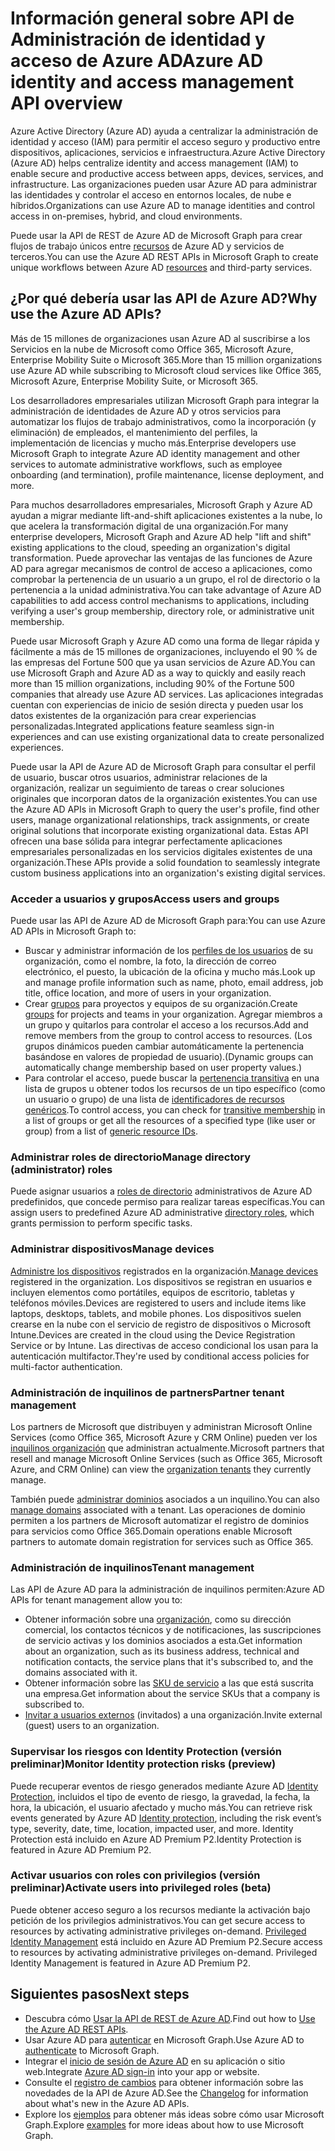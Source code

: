 # <a name="azure-ad-identity-and-access-management-api-overview"></a><span data-ttu-id="a9d0b-101">Información general sobre API de Administración de identidad y acceso de Azure AD</span><span class="sxs-lookup"><span data-stu-id="a9d0b-101">Azure AD identity and access management API overview</span></span>

<span data-ttu-id="a9d0b-102">Azure Active Directory (Azure AD) ayuda a centralizar la administración de identidad y acceso (IAM) para permitir el acceso seguro y productivo entre dispositivos, aplicaciones, servicios e infraestructura.</span><span class="sxs-lookup"><span data-stu-id="a9d0b-102">Azure Active Directory (Azure AD) helps centralize identity and access management (IAM) to enable secure and productive access between apps, devices, services, and infrastructure.</span></span> <span data-ttu-id="a9d0b-103">Las organizaciones pueden usar Azure AD para administrar las identidades y controlar el acceso en entornos locales, de nube e híbridos.</span><span class="sxs-lookup"><span data-stu-id="a9d0b-103">Organizations can use Azure AD to manage identities and control access in on-premises, hybrid, and cloud environments.</span></span>  

<span data-ttu-id="a9d0b-104">Puede usar la API de REST de Azure AD de Microsoft Graph para crear flujos de trabajo únicos entre [recursos](../api-reference/v1.0/resources/azure_ad_overview.md) de Azure AD y servicios de terceros.</span><span class="sxs-lookup"><span data-stu-id="a9d0b-104">You can use the Azure AD REST APIs in Microsoft Graph to create unique workflows between Azure AD [resources](../api-reference/v1.0/resources/azure_ad_overview.md) and third-party services.</span></span>

## <a name="why-use-the-azure-ad-apis"></a><span data-ttu-id="a9d0b-105">¿Por qué debería usar las API de Azure AD?</span><span class="sxs-lookup"><span data-stu-id="a9d0b-105">Why use the Azure AD APIs?</span></span>

<span data-ttu-id="a9d0b-106">Más de 15 millones de organizaciones usan Azure AD al suscribirse a los Servicios en la nube de Microsoft como Office 365, Microsoft Azure, Enterprise Mobility Suite o Microsoft 365.</span><span class="sxs-lookup"><span data-stu-id="a9d0b-106">More than 15 million organizations use Azure AD while subscribing to Microsoft cloud services like Office 365, Microsoft Azure, Enterprise Mobility Suite, or Microsoft 365.</span></span>  

<span data-ttu-id="a9d0b-107">Los desarrolladores empresariales utilizan Microsoft Graph para integrar la administración de identidades de Azure AD y otros servicios para automatizar los flujos de trabajo administrativos, como la incorporación (y eliminación) de empleados, el mantenimiento del perfiles, la implementación de licencias y mucho más.</span><span class="sxs-lookup"><span data-stu-id="a9d0b-107">Enterprise developers use Microsoft Graph to integrate Azure AD identity management and other services to automate administrative workflows, such as employee onboarding (and termination), profile maintenance, license deployment, and more.</span></span>

<span data-ttu-id="a9d0b-108">Para muchos desarrolladores empresariales, Microsoft Graph y Azure AD ayudan a migrar mediante lift-and-shift aplicaciones existentes a la nube, lo que acelera la transformación digital de una organización.</span><span class="sxs-lookup"><span data-stu-id="a9d0b-108">For many enterprise developers, Microsoft Graph and Azure AD help "lift and shift" existing applications to the cloud, speeding an organization's digital transformation.</span></span> <span data-ttu-id="a9d0b-109">Puede aprovechar las ventajas de las funciones de Azure AD para agregar mecanismos de control de acceso a aplicaciones, como comprobar la pertenencia de un usuario a un grupo, el rol de directorio o la pertenencia a la unidad administrativa.</span><span class="sxs-lookup"><span data-stu-id="a9d0b-109">You can take advantage of Azure AD capabilities to add access control mechanisms to applications, including verifying a user's group membership, directory role, or administrative unit membership.</span></span>

<span data-ttu-id="a9d0b-110">Puede usar Microsoft Graph y Azure AD como una forma de llegar rápida y fácilmente a más de 15 millones de organizaciones, incluyendo el 90 % de las empresas del Fortune 500 que ya usan servicios de Azure AD.</span><span class="sxs-lookup"><span data-stu-id="a9d0b-110">You can use Microsoft Graph and Azure AD as a way to quickly and easily reach more than 15 million organizations, including 90% of the Fortune 500 companies that already use Azure AD services.</span></span> <span data-ttu-id="a9d0b-111">Las aplicaciones integradas cuentan con experiencias de inicio de sesión directa y pueden usar los datos existentes de la organización para crear experiencias personalizadas.</span><span class="sxs-lookup"><span data-stu-id="a9d0b-111">Integrated applications feature seamless sign-in experiences and can use existing organizational data to create personalized experiences.</span></span>  

<span data-ttu-id="a9d0b-112">Puede usar la API de Azure AD de Microsoft Graph para consultar el perfil de usuario, buscar otros usuarios, administrar relaciones de la organización, realizar un seguimiento de tareas o crear soluciones originales que incorporan datos de la organización existentes.</span><span class="sxs-lookup"><span data-stu-id="a9d0b-112">You can use the Azure AD APIs in Microsoft Graph to query the user's profile, find other users, manage organizational relationships, track assignments, or create original solutions that incorporate existing organizational data.</span></span> <span data-ttu-id="a9d0b-113">Estas API ofrecen una base sólida para integrar perfectamente aplicaciones empresariales personalizadas en los servicios digitales existentes de una organización.</span><span class="sxs-lookup"><span data-stu-id="a9d0b-113">These APIs provide a solid foundation to seamlessly integrate custom business applications into an organization's existing digital services.</span></span>

### <a name="access-users-and-groups"></a><span data-ttu-id="a9d0b-114">Acceder a usuarios y grupos</span><span class="sxs-lookup"><span data-stu-id="a9d0b-114">Access users and groups</span></span>

<span data-ttu-id="a9d0b-115">Puede usar las API de Azure AD de Microsoft Graph para:</span><span class="sxs-lookup"><span data-stu-id="a9d0b-115">You can use Azure AD APIs in Microsoft Graph to:</span></span>

- <span data-ttu-id="a9d0b-116">Buscar y administrar información de los [perfiles de los usuarios](../api-reference/v1.0/resources/user.md) de su organización, como el nombre, la foto, la dirección de correo electrónico, el puesto, la ubicación de la oficina y mucho más.</span><span class="sxs-lookup"><span data-stu-id="a9d0b-116">Look up and manage profile information such as name, photo, email address, job title, office location, and more of users in your organization.</span></span>
- <span data-ttu-id="a9d0b-117">Crear [grupos](../api-reference/v1.0/resources/groups-overview.md) para proyectos y equipos de su organización.</span><span class="sxs-lookup"><span data-stu-id="a9d0b-117">Create [groups](../api-reference/v1.0/resources/groups-overview.md) for projects and teams in your organization.</span></span> <span data-ttu-id="a9d0b-118">Agregar miembros a un grupo y quitarlos para controlar el acceso a los recursos.</span><span class="sxs-lookup"><span data-stu-id="a9d0b-118">Add and remove members from the group to control access to resources.</span></span> <span data-ttu-id="a9d0b-119">(Los grupos dinámicos pueden cambiar automáticamente la pertenencia basándose en valores de propiedad de usuario).</span><span class="sxs-lookup"><span data-stu-id="a9d0b-119">(Dynamic groups can automatically change membership based on user property values.)</span></span>
- <span data-ttu-id="a9d0b-120">Para controlar el acceso, puede buscar la [pertenencia transitiva](../api-reference/v1.0/api/user_checkmembergroups.md) en una lista de grupos u obtener todos los recursos de un tipo específico (como un usuario o grupo) de una lista de [identificadores de recursos genéricos](../api-reference/v1.0/api/directoryobject_getbyids.md).</span><span class="sxs-lookup"><span data-stu-id="a9d0b-120">To control access, you can check for [transitive membership](../api-reference/v1.0/api/user_checkmembergroups.md) in a list of groups or get all the resources of a specified type (like user or group) from a list of [generic resource IDs](../api-reference/v1.0/api/directoryobject_getbyids.md).</span></span>

### <a name="manage-directory-roles"></a><span data-ttu-id="a9d0b-121">Administrar roles de directorio</span><span class="sxs-lookup"><span data-stu-id="a9d0b-121">Manage directory (administrator) roles</span></span>

<span data-ttu-id="a9d0b-122">Puede asignar usuarios a [roles de directorio](../api-reference/v1.0/resources/directoryrole.md) administrativos de Azure AD predefinidos, que concede permiso para realizar tareas específicas.</span><span class="sxs-lookup"><span data-stu-id="a9d0b-122">You can assign users to predefined Azure AD administrative [directory roles](../api-reference/v1.0/resources/directoryrole.md), which grants permission to perform specific tasks.</span></span>

### <a name="manage-devices"></a><span data-ttu-id="a9d0b-123">Administrar dispositivos</span><span class="sxs-lookup"><span data-stu-id="a9d0b-123">Manage devices</span></span>

<span data-ttu-id="a9d0b-124">[Administre los dispositivos](https://docs.microsoft.com/es-ES/azure/active-directory/device-management-introduction.md) registrados en la organización.</span><span class="sxs-lookup"><span data-stu-id="a9d0b-124">[Manage devices](https://docs.microsoft.com/es-ES/azure/active-directory/device-management-introduction.md) registered in the organization.</span></span> <span data-ttu-id="a9d0b-125">Los dispositivos se registran en usuarios e incluyen elementos como portátiles, equipos de escritorio, tabletas y teléfonos móviles.</span><span class="sxs-lookup"><span data-stu-id="a9d0b-125">Devices are registered to users and include items like laptops, desktops, tablets, and mobile phones.</span></span> <span data-ttu-id="a9d0b-126">Los dispositivos suelen crearse en la nube con el servicio de registro de dispositivos o Microsoft Intune.</span><span class="sxs-lookup"><span data-stu-id="a9d0b-126">Devices are created in the cloud using the Device Registration Service or by Intune.</span></span> <span data-ttu-id="a9d0b-127">Las directivas de acceso condicional los usan para la autenticación multifactor.</span><span class="sxs-lookup"><span data-stu-id="a9d0b-127">They're used by conditional access policies for multi-factor authentication.</span></span>

### <a name="partner-tenant-management"></a><span data-ttu-id="a9d0b-128">Administración de inquilinos de partners</span><span class="sxs-lookup"><span data-stu-id="a9d0b-128">Partner tenant management</span></span>

<span data-ttu-id="a9d0b-129">Los partners de Microsoft que distribuyen y administran Microsoft Online Services (como Office 365, Microsoft Azure y CRM Online) pueden ver los [inquilinos organización](../api-reference/v1.0/resources/contract.md) que administran actualmente.</span><span class="sxs-lookup"><span data-stu-id="a9d0b-129">Microsoft partners that resell and manage Microsoft Online Services (such as Office 365, Microsoft Azure, and CRM Online) can view the [organization tenants](../api-reference/v1.0/resources/contract.md) they currently manage.</span></span>

<span data-ttu-id="a9d0b-130">También puede [administrar dominios](../api-reference/v1.0/resources/domain.md) asociados a un inquilino.</span><span class="sxs-lookup"><span data-stu-id="a9d0b-130">You can also [manage domains](../api-reference/v1.0/resources/domain.md) associated with a tenant.</span></span> <span data-ttu-id="a9d0b-131">Las operaciones de dominio permiten a los partners de Microsoft automatizar el registro de dominios para servicios como Office 365.</span><span class="sxs-lookup"><span data-stu-id="a9d0b-131">Domain operations enable Microsoft partners to automate domain registration for services such as Office 365.</span></span>

### <a name="tenant-management"></a><span data-ttu-id="a9d0b-132">Administración de inquilinos</span><span class="sxs-lookup"><span data-stu-id="a9d0b-132">Tenant management</span></span>

<span data-ttu-id="a9d0b-133">Las API de Azure AD para la administración de inquilinos permiten:</span><span class="sxs-lookup"><span data-stu-id="a9d0b-133">Azure AD APIs for tenant management allow you to:</span></span>

- <span data-ttu-id="a9d0b-134">Obtener información sobre una [organización](../api-reference/v1.0/resources/organization.md), como su dirección comercial, los contactos técnicos y de notificaciones, las suscripciones de servicio activas y los dominios asociados a esta.</span><span class="sxs-lookup"><span data-stu-id="a9d0b-134">Get information about an organization, such as its business address, technical and notification contacts, the service plans that it's subscribed to, and the domains associated with it.</span></span>
- <span data-ttu-id="a9d0b-135">Obtener información sobre las [SKU de servicio](../api-reference/v1.0/resources/subscribedsku.md) a las que está suscrita una empresa.</span><span class="sxs-lookup"><span data-stu-id="a9d0b-135">Get information about the service SKUs that a company is subscribed to.</span></span>
- <span data-ttu-id="a9d0b-136">[Invitar a usuarios externos](../api-reference/v1.0/resources/invitation.md) (invitados) a una organización.</span><span class="sxs-lookup"><span data-stu-id="a9d0b-136">Invite external (guest) users to an organization.</span></span>

### <a name="monitor-identity-protection-risks-preview"></a><span data-ttu-id="a9d0b-137">Supervisar los riesgos con Identity Protection (versión preliminar)</span><span class="sxs-lookup"><span data-stu-id="a9d0b-137">Monitor Identity protection risks (preview)</span></span>

<span data-ttu-id="a9d0b-138">Puede recuperar eventos de riesgo generados mediante Azure AD [Identity Protection](../api-reference/beta/resources/identityprotection_root.md), incluidos el tipo de evento de riesgo, la gravedad, la fecha, la hora, la ubicación, el usuario afectado y mucho más.</span><span class="sxs-lookup"><span data-stu-id="a9d0b-138">You can retrieve risk events generated by Azure AD [Identity protection](../api-reference/beta/resources/identityprotection_root.md), including the risk event’s type, severity, date, time, location, impacted user, and more.</span></span> <span data-ttu-id="a9d0b-139">Identity Protection está incluido en Azure AD Premium P2.</span><span class="sxs-lookup"><span data-stu-id="a9d0b-139">Identity Protection is featured in Azure AD Premium P2.</span></span>

### <a name="activate-users-into-privileged-roles-preview"></a><span data-ttu-id="a9d0b-140">Activar usuarios con roles con privilegios (versión preliminar)</span><span class="sxs-lookup"><span data-stu-id="a9d0b-140">Activate users into privileged roles  (beta)</span></span>

<span data-ttu-id="a9d0b-141">Puede obtener acceso seguro a los recursos mediante la activación bajo petición de los privilegios administrativos.</span><span class="sxs-lookup"><span data-stu-id="a9d0b-141">You can get secure access to resources by activating administrative privileges on-demand.</span></span> <span data-ttu-id="a9d0b-142">[Privileged Identity Management](../api-reference/beta/resources/privilegedidentitymanagement_root.md) está incluido en Azure AD Premium P2.</span><span class="sxs-lookup"><span data-stu-id="a9d0b-142">Secure access to resources by activating administrative privileges on-demand. Privileged Identity Management is featured in Azure AD Premium P2.</span></span>


## <a name="next-steps"></a><span data-ttu-id="a9d0b-143">Siguientes pasos</span><span class="sxs-lookup"><span data-stu-id="a9d0b-143">Next steps</span></span>

- <span data-ttu-id="a9d0b-144">Descubra cómo [Usar la API de REST de Azure AD](../api-reference/v1.0/resources/azure_ad_overview.md).</span><span class="sxs-lookup"><span data-stu-id="a9d0b-144">Find out how to [Use the Azure AD REST APIs](../api-reference/v1.0/resources/azure_ad_overview.md).</span></span>
- <span data-ttu-id="a9d0b-145">Usar Azure AD para [autenticar](auth_overview.md) en Microsoft Graph.</span><span class="sxs-lookup"><span data-stu-id="a9d0b-145">Use Azure AD to [authenticate](auth_overview.md) to Microsoft Graph.</span></span> 
- <span data-ttu-id="a9d0b-146">Integrar el [inicio de sesión de Azure AD](https://azure.microsoft.com/es-ES/develop/identity/signin/) en su aplicación o sitio web.</span><span class="sxs-lookup"><span data-stu-id="a9d0b-146">Integrate [Azure AD sign-in](https://azure.microsoft.com/es-ES/develop/identity/signin/) into your app or website.</span></span>
- <span data-ttu-id="a9d0b-147">Consulte el [registro de cambios](changelog.md) para obtener información sobre las novedades de la API de Azure AD.</span><span class="sxs-lookup"><span data-stu-id="a9d0b-147">See the [Changelog](changelog.md) for information about what's new in the Azure AD APIs.</span></span>
- <span data-ttu-id="a9d0b-148">Explore los [ejemplos](https://developer.microsoft.com/es-ES/graph/graph/examples) para obtener más ideas sobre cómo usar Microsoft Graph.</span><span class="sxs-lookup"><span data-stu-id="a9d0b-148">Explore [examples](https://developer.microsoft.com/es-ES/graph/graph/examples) for more ideas about how to use Microsoft Graph.</span></span>
